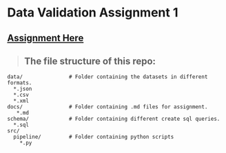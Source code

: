 # Data Validation Assignment 1  

## [Assignment Here](https://github.com/Saphall/Data-Validation-Assignments/tree/main/Day1/docs)

> ## The file structure of this repo:
```
data/               # Folder containing the datasets in different formats.
  *.json
  *.csv
  *.xml 
docs/               # Folder containing .md files for assignment.      
   *.md
schema/             # Folder containing different create sql queries.
  *.sql    
src/
  pipeline/         # Folder containing python scripts    
    *.py
```